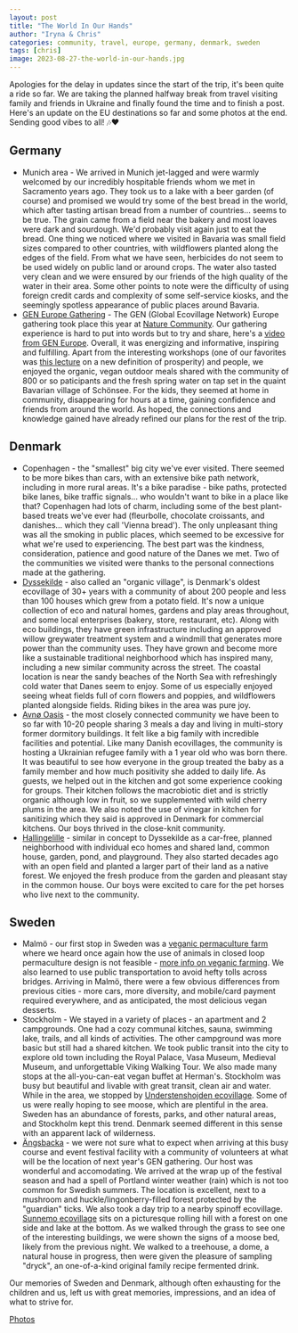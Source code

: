 ```yaml
---
layout: post
title: "The World In Our Hands"
author: "Iryna & Chris"
categories: community, travel, europe, germany, denmark, sweden
tags: [chris]
image: 2023-08-27-the-world-in-our-hands.jpg
---
```


Apologies for the delay in updates since the start of the trip, it's been quite a ride so far. We are taking the planned halfway break from travel visiting family and friends in Ukraine and finally found the time and to finish a post. Here's an update on the EU destinations so far and some photos at the end. Sending good vibes to all! 🎶❤️ 

## Germany
   - Munich area - We arrived in Munich jet-lagged and were warmly welcomed by our incredibly hospitable friends whom we met in Sacramento years ago. They took us to a lake with a beer garden (of course) and promised we would try some of the best bread in the world, which after tasting artisan bread from a number of countries... seems to be true. The grain came from a field near the bakery and most loaves were dark and sourdough. We'd probably visit again just to eat the bread. One thing we noticed where we visited in Bavaria was small field sizes compared to other countries, with wildflowers planted along the edges of the field. From what we have seen, herbicides do not seem to be used widely on public land or around crops. The water also tasted very clean and we were ensured by our friends of the high quality of the water in their area. Some other points to note were the difficulty of using foreign credit cards and complexity of some self-service kiosks, and the seemingly spotless appearance of public places around Bavaria.
   - [GEN Europe Gathering](https://ecovillagegathering.org/) - The GEN (Global Ecovillage Network) Europe gathering took place this year at [Nature Community](https://nature.community/). Our gathering experience is hard to put into words but to try and share, here's a [video from GEN Europe](https://youtu.be/syxFDTvYHDI?si=JtYmoQYqODTFtrDG). Overall, it was energizing and informative, inspiring and fulfilling. Apart from the interesting workshops (one of our favorites was [this lecture](https://youtu.be/pTVw4AOiQv4?si=EQ022Y4W0m_E0T2M) on a new definition of prosperity) and people, we enjoyed the organic, vegan outdoor meals shared with the community of 800 or so paticipants and the fresh spring water on tap set in the quaint Bavarian village of Schönsee. For the kids, they seemed at home in community, disappearing for hours at a time, gaining confidence and friends from around the world. As hoped, the connections and knowledge gained have already refined our plans for the rest of the trip.

## Denmark
   - Copenhagen - the "smallest" big city we've ever visited. There seemed to be more bikes than cars, with an extensive bike path network, including in more rural areas. It's a bike paradise - bike paths, protected bike lanes, bike traffic signals... who wouldn't want to bike in a place like that? Copenhagen had lots of charm, including some of the best plant-based treats we've ever had (fleurbolle, chocolate croissants, and danishes... which they call 'Vienna bread'). The only unpleasant thing was all the smoking in public places, which seemed to be excessive for what we're used to experiencing. The best part was the kindness, consideration, patience and good nature of the Danes we met. Two of the communities we visited were thanks to the personal connections made at the gathering.
   - [Dyssekilde](http://www.dyssekilde.dk/uk) - also called an "organic village", is Denmark's oldest ecovillage of 30+ years with a community of about 200 people and less than 100 houses which grew from a potato field. It's now a unique collection of eco and natural homes, gardens and play areas throughout, and some local enterprises (bakery, store, restaurant, etc). Along with eco buildings, they have green infrastructure including an approved willow greywater treatment system and a windmill that generates more power than the community uses. They have grown and become more like a sustainable traditional neighborhood which has inspired many, including a new similar community across the street. The coastal location is near the sandy beaches of the North Sea with refreshingly cold water that Danes seem to enjoy. Some of us especially enjoyed seeing wheat fields full of corn flowers and poppies, and wildflowers planted alongside fields. Riding bikes in the area was pure joy.
   - [Avnø Oasis](https://avno-oasis.dk/) - the most closely connected community we have been to so far with 10-20 people sharing 3 meals a day and living in multi-story former dormitory buildings. It felt like a big family with incredible facilities and potential. Like many Danish ecovillages, the community is hosting a Ukrainian refugee family with a 1 year old who was born there. It was beautiful to see how everyone in the group treated the baby as a family member and how much positivity she added to daily life. As guests, we helped out in the kitchen and got some experience cooking for groups. Their kitchen follows the macrobiotic diet and is strictly organic although low in fruit, so we supplemented with wild cherry plums in the area. We also noted the use of vinegar in kitchen for sanitizing which they said is approved in Denmark for commercial kitchens. Our boys thrived in the close-knit community.
   - [Hallingelille](https://www.hallingelille.dk) - similar in concept to Dyssekilde as a car-free, planned neighborhood with individual eco homes and shared land, common house, garden, pond, and playground. They also started decades ago with an open field and planted a larger part of their land as a native forest. We enjoyed the fresh produce from the garden and pleasant stay in the common house. Our boys were excited to care for the pet horses who live next to the community.

## Sweden
   - Malmö - our first stop in Sweden was a [veganic permaculture farm](https://www.biocyclic-vegan.org/partners/processors-and-traders/villands-vanga-vegantradgard/) where we heard once again how the use of animals in closed loop permaculture design is not feasible - [more info on veganic farming](https://online.eou.edu/resources/article/veganic-farming-importance-of-sustainable-agriculture/). We also learned to use public transportation to avoid hefty tolls across bridges. Arriving in Malmö, there were a few obvious differences from previous cities - more cars, more diversity, and mobile/card payment required everywhere, and as anticipated, the most delicious vegan desserts.
   - Stockholm - We stayed in a variety of places - an apartment and 2 campgrounds. One had a cozy communal kitches, sauna, swimming lake, trails, and all kinds of activities. The other campground was more basic but still had a shared kitchen. We took public transit into the city to explore old town including the Royal Palace, Vasa Museum, Medieval Museum, and unforgettable Viking Walking Tour. We also made many stops at the all-you-can-eat vegan buffet at Herman's. Stockholm was busy but beautiful and livable with great transit, clean air and water. While in the area, we stopped by [Understenshojden ecovillage](https://understenshojden.se/om-understenshojden/about-understensvagen/). Some of us were really hoping to see moose, which are plentiful in the area. Sweden has an abundance of forests, parks, and other natural areas, and Stockholm kept this trend. Denmark seemed different in this sense with an apparent lack of wilderness.
   - [Ängsbacka](https://www.angsbacka.com) - we were not sure what to expect when arriving at this busy course and event festival facility with a community of volunteers at what will be the location of next year's GEN gathering. Our host was wonderful and accomodating. We arrived at the wrap up of the festival season and had a spell of Portland winter weather (rain) which is not too common for Swedish summers. The location is excellent, next to a mushroom and huckle/lingonberry-filled forest protected by the "guardian" ticks. We also took a day trip to a nearby spinoff ecovillage. [Sunnemo ecovillage](https://sunnemoecovillage.wixsite.com/sunnemoecovillage?lang=en) sits on a picturesque rolling hill with a forest on one side and lake at the bottom. As we walked through the grass to see one of the interesting buildings, we were shown the signs of a moose bed, likely from the previous night. We walked to a treehouse, a dome, a natural house in progress, then were given the pleasure of sampling "dryck", an one-of-a-kind original family recipe fermented drink.

Our memories of Sweden and Denmark, although often exhausting for the children and us, left us with great memories, impressions, and an idea of what to strive for.
     

[Photos](https://photos.app.goo.gl/r6qWZUxnkX384m5fA)
